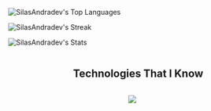 <p align="center">
  
  ![SilasAndradev's Top Languages](https://github-readme-stats.vercel.app/api/top-langs/?username=SilasAndradev&theme=dracula&show_icons=true&hide_border=false&layout=compact)
</p>
<p align="center">
  
![SilasAndradev's Streak](https://github-readme-streak-stats.herokuapp.com/?user=SilasAndradev&theme=dracula&hide_border=false)
</p>
<p align="center">
  
![SilasAndradev's Stats](https://github-readme-stats.vercel.app/api?username=SilasAndradev&theme=dracula&show_icons=true&hide_border=false&count_private=true)
</p>

<div id="user-content-toc">
  <ul align="center">
    <summary><h2 style="display: inline-block">Technologies That I Know</h2></summary>
  </ul>
</div>
<p align="center">
  <a href="https://skillicons.dev">
    <img src="https://skillicons.dev/icons?i=html,css,js,django,postgresql,git,github,godot,cpp,py,vscode,discord&perline=14" />
  </a>
</p>
